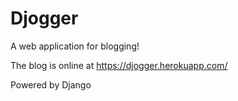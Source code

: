 # Djogger
A web application for blogging!

The blog is online at https://djogger.herokuapp.com/

Powered by Django
